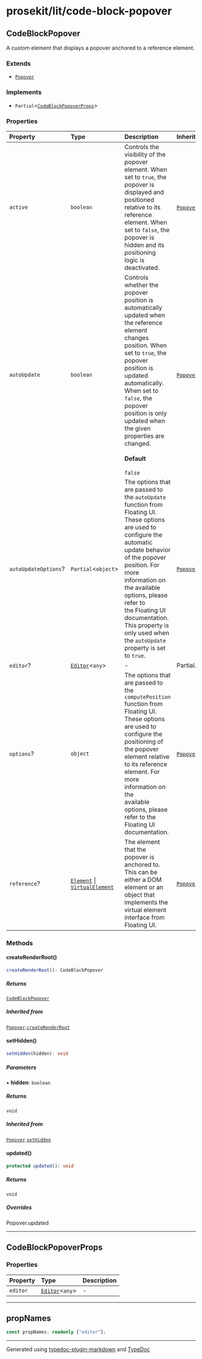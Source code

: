 # prosekit/lit/code-block-popover

<a id="codeblockpopover" name="codeblockpopover"></a>

## CodeBlockPopover

A custom element that displays a popover anchored to a reference element.

### Extends

- [`Popover`](popover.md#popover)

### Implements

- `Partial`\<[`CodeBlockPopoverProps`](code-block-popover.md#codeblockpopoverprops)\>

### Properties

| Property | Type | Description | Inheritance |
| :------ | :------ | :------ | :------ |
| `active` | `boolean` | Controls the visibility of the popover element. When set to `true`, the popover is displayed and positioned<br />relative to its reference element. When set to `false`, the popover is hidden and its positioning logic is<br />deactivated. | [`Popover`](popover.md#popover).`active` |
| `autoUpdate` | `boolean` | Controls whether the popover position is automatically updated when the reference element changes position. When<br />set to `true`, the popover position is updated automatically. When set to `false`, the popover position is only<br />updated when the given properties are changed.<br /><br />**Default**<br /><br />` false ` | [`Popover`](popover.md#popover).`autoUpdate` |
| `autoUpdateOptions`? | `Partial`\<`object`\> | The options that are passed to the `autoUpdate` function from Floating UI. These options are used to configure the<br />automatic update behavior of the popover position. For more information on the available options, please refer to<br />the Floating UI documentation. This property is only used when the `autoUpdate` property is set to `true`. | [`Popover`](popover.md#popover).`autoUpdateOptions` |
| `editor`? | [`Editor`](../core.md#editore)\<`any`\> | - | Partial.editor |
| `options`? | `object` | The options that are passed to the `computePosition` function from Floating UI. These options are used to<br />configure the positioning of the popover element relative to its reference element. For more information on the<br />available options, please refer to the Floating UI documentation. | [`Popover`](popover.md#popover).`options` |
| `reference`? | [`Element`]( https://developer.mozilla.org/en-US/docs/Web/API/Element ) \| [`VirtualElement`]( https://floating-ui.com/docs/virtual-elements ) | The element that the popover is anchored to. This can be either a DOM element or an object that implements the<br />virtual element interface from Floating UI. | [`Popover`](popover.md#popover).`reference` |

### Methods

<a id="createrenderroot" name="createrenderroot"></a>

#### createRenderRoot()

```ts
createRenderRoot(): CodeBlockPopover
```

##### Returns

[`CodeBlockPopover`](code-block-popover.md#codeblockpopover)

##### Inherited from

[`Popover`](popover.md#popover).[`createRenderRoot`](popover.md#createrenderroot)

<a id="sethidden" name="sethidden"></a>

#### setHidden()

```ts
setHidden(hidden): void
```

##### Parameters

▪ **hidden**: `boolean`

##### Returns

`void`

##### Inherited from

[`Popover`](popover.md#popover).[`setHidden`](popover.md#sethidden)

<a id="updated" name="updated"></a>

#### updated()

```ts
protected updated(): void
```

##### Returns

`void`

##### Overrides

Popover.updated

***

<a id="codeblockpopoverprops" name="codeblockpopoverprops"></a>

## CodeBlockPopoverProps

### Properties

| Property | Type | Description |
| :------ | :------ | :------ |
| `editor` | [`Editor`](../core.md#editore)\<`any`\> | - |

***

<a id="propnames" name="propnames"></a>

## propNames

```ts
const propNames: readonly ["editor"];
```

***

Generated using [typedoc-plugin-markdown](https://www.npmjs.com/package/typedoc-plugin-markdown) and [TypeDoc](https://typedoc.org/)

